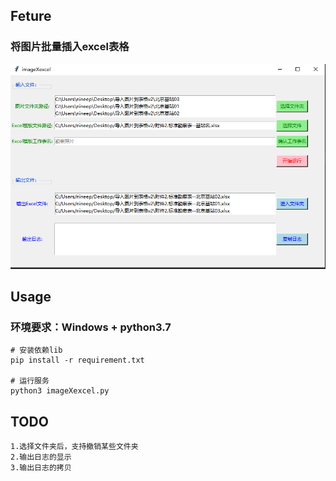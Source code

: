 ## Feture 
### 将图片批量插入excel表格  
![avatar](doc/截图.png)

## Usage
### 环境要求：Windows + python3.7 

    # 安装依赖lib
    pip install -r requirement.txt
    
    # 运行服务
    python3 imageXexcel.py
    
## TODO    
    1.选择文件夹后，支持撤销某些文件夹  
    2.输出日志的显示   
    3.输出日志的拷贝   